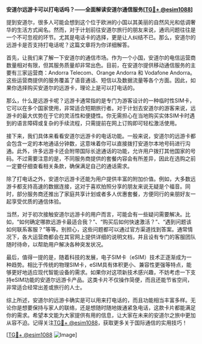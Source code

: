 **安道尔远游卡可以打电话吗？——全面解读安道尔通信服务[[TG💪+ @esim1088](https://t.me/s/esim1088)]**

提到安道尔，很多人可能会想到这个位于欧洲的小国以其美丽的自然风光和低调奢华的生活方式闻名。然而，对于计划前往安道尔旅行的朋友来说，通讯问题往往是一个不可忽视的环节。尤其是电话卡的选择，更是让人纠结不已。那么，安道尔的远游卡是否支持打电话呢？这篇文章将为你详细解答。

首先，让我们来了解一下安道尔的通信市场。作为一个小国，安道尔的电信运营商数量相对有限，但其服务质量却非常出色。目前，在安道尔提供移动通信服务的主要有三家运营商：Andorra Telecom、Orange Andorra 和 Vodafone Andorra。这些运营商提供的服务覆盖了语音通话、短信以及数据流量等各个方面。因此，如果你选择购买安道尔的远游卡，理论上是可以打电话的。

那么，什么是远游卡呢？远游卡通常指的是专门为游客设计的一种临时性SIM卡，它可以在多个国家使用，非常适合短期旅行者。对于计划去安道尔的游客来说，远游卡的最大优势在于它的灵活性和便捷性。你无需担心在当地购买实体SIM卡时遇到的语言障碍或复杂的手续流程，只需提前在网上订购即可轻松激活使用。

接下来，我们具体来看看安道尔远游卡的电话功能。一般来说，安道尔的远游卡都会包含一定的本地通话分钟数，这意味着你可以直接拨打安道尔本地号码进行沟通。此外，许多远游卡还会附带国际长途通话的功能，允许用户拨打其他国家的号码。不过需要注意的是，不同服务商提供的套餐内容会有所差异，因此在选购之前一定要仔细查看相关条款，确保满足自己的通话需求。

除了打电话之外，安道尔远游卡还能为用户提供丰富的附加价值。例如，大多数远游卡都支持高速的数据连接，这对于喜欢拍照分享的朋友来说无疑是个福音。同时，部分服务商还推出了家庭共享计划或者多人优惠套餐，方便同行的亲朋好友一起享受优质的通信体验。

当然，对于初次接触安道尔远游卡的用户而言，可能会有一些疑问需要解决。比如，“如何确定哪款远游卡最适合我？”、“购买后如何快速激活？”、“遇到问题该如何联系客服？”等等。别担心，这些问题都可以通过官方渠道找到答案。通常情况下，各大运营商都会在其官网上提供详细的说明文档，并且设有专门的客服团队随时待命，以帮助用户解决各种突发状况。

最后，值得一提的是，随着科技的发展，电子SIM卡（eSIM）技术正逐渐成为一种趋势。相比于传统的物理SIM卡，eSIM具有体积更小、兼容性更强等特点，能够更好地适应现代智能设备的需求。如果你对这项新技术感兴趣，不妨考虑一下支持eSIM功能的安道尔远游卡产品。这类卡片不仅操作简便，而且还能节省空间，非常适合经常出差或旅行的人士。

综上所述，安道尔的远游卡确实是可以用来打电话的，而且功能相当丰富多样。无论你是想要保持与家人的联络，还是想随时随地拨通紧急电话，这款卡片都能满足你的需求。希望本文能为大家提供有用的信息，让大家在未来的安道尔之旅中更加从容不迫。记得关注[TG💪+ @esim1088](https://t.me/s/esim1088)，获取更多关于国际通信的实用技巧！

[[TG💪+ @esim1088](https://t.me/s/esim1088) ![Image](https://i.postimg.cc/4NQfJmqS/Snipaste-2025-05-13-00-14-12.png)]